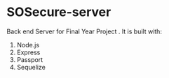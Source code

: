 # SOSecure-server
Back end Server for Final Year Project . It is built with:

1. Node.js
2. Express
3. Passport
4. Sequelize
